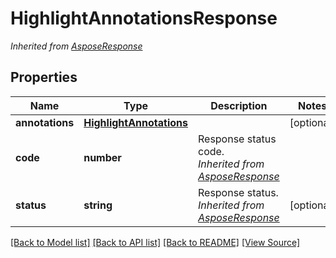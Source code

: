 ﻿# HighlightAnnotationsResponse


*Inherited from [AsposeResponse](AsposeResponse.md)*
## Properties
Name | Type | Description | Notes
------------ | ------------- | ------------- | -------------
**annotations** | [**HighlightAnnotations**](HighlightAnnotations.md) |  | [optional]
**code** | **number** | Response status code.<br />*Inherited from [AsposeResponse](AsposeResponse.md)* | 
**status** | **string** | Response status.<br />*Inherited from [AsposeResponse](AsposeResponse.md)* | [optional]

[[Back to Model list]](../README.md#documentation-for-models) [[Back to API list]](../README.md#documentation-for-api-endpoints) [[Back to README]](../README.md) [[View Source]](../src/models/highlightAnnotationsResponse.ts)

